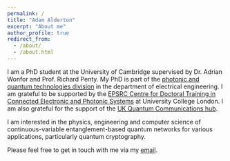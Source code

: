 ```yaml
---
permalink: /
title: "Adam Alderton"
excerpt: "About me"
author_profile: true
redirect_from: 
  - /about/
  - /about.html
---
```


I am a PhD student at the University of Cambridge supervised by Dr. Adrian Wonfor and Prof. Richard Penty. My PhD is part of the [photonic and quantum technologies division](https://ee.eng.cam.ac.uk/index.php/photonic-and-quantum-technologies/) in the department of electrical engineering. I am grateful to be supported by the [EPSRC Centre for Doctoral Training in Connected Electronic and Photonic Systems](https://www.ceps-cdt.org/) at University College London. I am also grateful for the support of the [UK Quantum Communications hub](https://www.quantumcommshub.net/).

I am interested in the physics, engineering and computer science of continuous-variable entanglement-based quantum networks for various applications, particularly quantum cryptography.

Please feel free to get in touch with me via my [email](mailto:aa2301@cam.ac.uk).